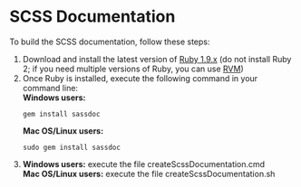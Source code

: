 # SCSS Documentation

To build the SCSS documentation, follow these steps:

1. Download and install the latest version of [Ruby 1.9.x](http://rubyinstaller.org/downloads/) (do not install Ruby 2; if you need multiple versions of Ruby, you can use [RVM](http://rvm.io/rvm/basics))
2. Once Ruby is installed, execute the following command in your command line:  
    **Windows users:**  
    ```
    gem install sassdoc
    ```  
	**Mac OS/Linux users:**  
	```
	sudo gem install sassdoc
	```
3. **Windows users:**  execute the file createScssDocumentation.cmd  
    **Mac OS/Linux users:** execute the file createScssDocumentation.sh